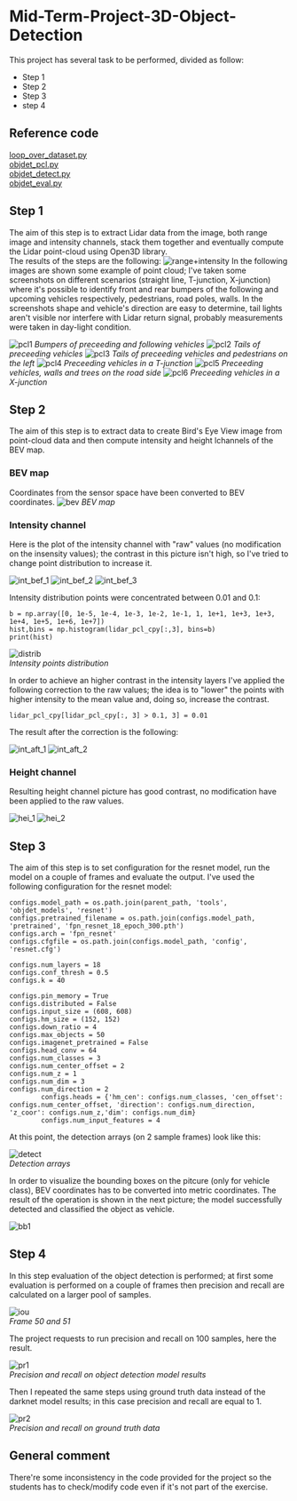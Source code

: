 # Mid-Term-Project-3D-Object-Detection
This project has several task to be performed, divided as follow:
* Step 1
* Step 2
* Step 3
* step 4

## Reference code
[loop_over_dataset.py](loop_over_dataset.py)
<br>
[objdet_pcl.py](objdet_pcl.py)
<br>
[objdet_detect.py](objdet_detect.py)
<br>
[objdet_eval.py](objdet_eval.py)

## Step 1
The aim of this step is to extract Lidar data from the image, both range image and intensity channels, stack them together and eventually compute the Lidar point-cloud using Open3D library.
<br>
The results of the steps are the following:
![range+intensity](Pics/range_intensity.png)
In the following images are shown some example of point cloud; I've taken some screenshots on different scenarios (straight line, T-junction, X-junction) where it's possible to identify front and rear bumpers of the following and upcoming vehicles respectively, pedestrians, road poles, walls. In the screenshots shape and vehicle's direction are easy to determine, tail lights aren't visible nor interfere with Lidar return signal, probably measurements were taken in day-light condition.

![pcl1](Pics/pcl1.png "pcl1") *Bumpers of preceeding and following vehicles* 
![pcl2](Pics/pcl2.png "pcl2") *Tails of preceeding vehicles*
![pcl3](Pics/pcl3.png "pcl3") *Tails of preceeding vehicles and pedestrians on the left*
![pcl4](Pics/pcl4.png "pcl4") *Preceeding vehicles in a T-junction*
![pcl5](Pics/pcl5.png "pcl5") *Preceeding vehicles, walls and trees on the road side*
![pcl6](Pics/pcl6.png "pcl6") *Preceeding vehicles in a X-junction*

## Step 2
The aim of this step is to extract data to create Bird's Eye View image from point-cloud data and then compute intensity and height lchannels of the BEV map.

### BEV map
Coordinates from the sensor space have been converted to BEV coordinates.
![bev](Pics/bev.png) *BEV map*

### Intensity channel
Here is the plot of the intensity channel with "raw" values (no modification on the insensity values); the contrast in this picture isn't high, so I've tried to change point distribution to increase it.

![int_bef_1](Pics/int_bef_1.png) ![int_bef_2](Pics/int_bef_2.png) ![int_bef_3](Pics/int_bef_3.png)

Intensity distribution points were concentrated between 0.01 and 0.1:

```
b = np.array([0, 1e-5, 1e-4, 1e-3, 1e-2, 1e-1, 1, 1e+1, 1e+3, 1e+3, 1e+4, 1e+5, 1e+6, 1e+7])
hist,bins = np.histogram(lidar_pcl_cpy[:,3], bins=b)
print(hist)
```

![distrib](Pics/distrib.png) 
<br>
*Intensity points distribution*

In order to achieve an higher contrast in the intensity layers I've applied the following correction to the raw values; the idea is to "lower" the points with higher intensity to the mean value and, doing so, increase the contrast.

```
lidar_pcl_cpy[lidar_pcl_cpy[:, 3] > 0.1, 3] = 0.01
```

The result after the correction is the following:

![int_aft_1](Pics/int_aft_1.png)
![int_aft_2](Pics/int_aft_2.png)

### Height channel
Resulting height channel picture has good contrast, no modification have been applied to the raw values.

![hei_1](Pics/hei_1.png)
![hei_2](Pics/hei_2.png)

## Step 3
The aim of this step is to set configuration for the resnet model, run the model on a couple of frames and evaluate the output.
I've used the following configuration for the resnet model:

```
configs.model_path = os.path.join(parent_path, 'tools', 'objdet_models', 'resnet')
configs.pretrained_filename = os.path.join(configs.model_path, 'pretrained', 'fpn_resnet_18_epoch_300.pth')
configs.arch = 'fpn_resnet'
configs.cfgfile = os.path.join(configs.model_path, 'config', 'resnet.cfg')

configs.num_layers = 18
configs.conf_thresh = 0.5
configs.k = 40

configs.pin_memory = True
configs.distributed = False
configs.input_size = (608, 608)
configs.hm_size = (152, 152)
configs.down_ratio = 4
configs.max_objects = 50
configs.imagenet_pretrained = False
configs.head_conv = 64
configs.num_classes = 3
configs.num_center_offset = 2
configs.num_z = 1
configs.num_dim = 3
configs.num_direction = 2
        configs.heads = {'hm_cen': configs.num_classes, 'cen_offset': configs.num_center_offset, 'direction': configs.num_direction, 'z_coor': configs.num_z,'dim': configs.num_dim}
        configs.num_input_features = 4
```

At this point, the detection arrays (on 2 sample frames) look like this:

![detect](Pics/detect.png) 
<br>
*Detection arrays*

In order to visualize the bounding boxes on the pitcure (only for vehicle class), BEV coordinates has to be converted into metric coordinates. The result of the operation is shown in the next picture; the model successfully detected and classified the object as vehicle.

![bb1](Pics/bb1.png)

## Step 4
In this step evaluation of the object detection is performed; at first some evaluation is performed on a couple of frames then precision and recall are calculated on a larger pool of samples. 
  
![iou](Pics/iou.png) 
<br>
*Frame 50 and 51*

The project requests to run precision and recall on 100 samples, here the result.

![pr1](Pics/pr1.png) 
<br>
*Precision and recall on object detection model results*

Then I repeated the same steps using ground truth data instead of the darknet model results; in this case precision and recall are equal to 1.

![pr2](Pics/pr2.png) 
<br>
*Precision and recall on ground truth data*

## General comment
There're some inconsistency in the code provided for the project so the students has to check/modify code even if it's not part of the exercise. 
